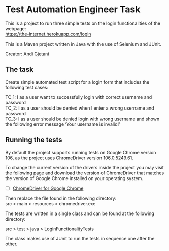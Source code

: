 # Test Automation Engineer Task

This is a project to run three simple tests on the login functionalities of the webpage:  
https://the-internet.herokuapp.com/login

This is a Maven project written in Java with the use of Selenium and JUnit.

Creator: Andi Gjetani

## The task

Create simple automated test script for a login form that includes the following test cases:

TC_1: I as a user want to successfully login with correct username and password  
TC_2: I as a user should be denied when I enter a wrong username and password  
TC_3: I as a user should be denied login with wrong username and shown the following error message ‘Your username is invalid!’  

## Running the tests

By default the project supports running tests on Google Chrome version 106, as the project uses ChromeDriver version 106.0.5249.61.

To change the current version of the drivers inside the project you may visit the following page and download the version of ChromeDriver that matches the version of Google Chrome installed on your operating system.

- [ ] [ChromeDriver for Google Chrome](https://chromedriver.chromium.org/downloads)

Then replace the file found in the following directory:  
src > main > resources > chromedriver.exe

The tests are written in a single class and can be found at the following directory:

src > test > java > LoginFunctionalityTests

The class makes use of JUnit to run the tests in sequence one after the other.

